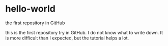 # hello-world
the first repository in GitHub

this is the first repository try in GitHub. I do not know what to write down.
It is more difficult than I expected, but the tutorial helps a lot.
